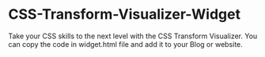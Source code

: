 # CSS-Transform-Visualizer-Widget
Take your CSS skills to the next level with the CSS Transform Visualizer. You can copy the code in widget.html file and add it to your Blog or website.

